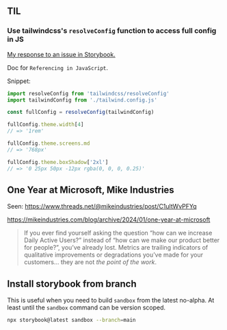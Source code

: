 ## TIL

### Use tailwindcss's `resolveConfig` function to access full config in JS

[My response to an issue in Storybook.](https://github.com/storybookjs/storybook/discussions/25483#discussioncomment-8027117)

Doc for `Referencing in JavaScript`.

Snippet:
```js
import resolveConfig from 'tailwindcss/resolveConfig'
import tailwindConfig from './tailwind.config.js'

const fullConfig = resolveConfig(tailwindConfig)

fullConfig.theme.width[4]
// => '1rem'

fullConfig.theme.screens.md
// => '768px'

fullConfig.theme.boxShadow['2xl']
// => '0 25px 50px -12px rgba(0, 0, 0, 0.25)'
```

## One Year at Microsoft, Mike Industries

Seen: https://www.threads.net/@mikeindustries/post/C1ultWvPFYq

https://mikeindustries.com/blog/archive/2024/01/one-year-at-microsoft

> If you ever find yourself asking the question “how can we increase Daily Active Users?” instead of “how can we make our product better for people?”, you’ve already lost. Metrics are trailing indicators of qualitative improvements or degradations you’ve made for your customers… they are not _the point of the work_.

## Install storybook from branch

This is useful when you need to build `sandbox` from the latest no-alpha. At least until the `sandbox` command can be version scoped.

```bash
npx storybook@latest sandbox --branch=main
```